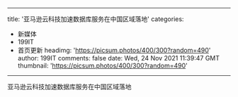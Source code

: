 
---
title: '亚马逊云科技加速数据库服务在中国区域落地'
categories: 
 - 新媒体
 - 199IT
 - 首页更新
headimg: 'https://picsum.photos/400/300?random=490'
author: 199IT
comments: false
date: Wed, 24 Nov 2021 11:39:47 GMT
thumbnail: 'https://picsum.photos/400/300?random=490'
---

<div>   
亚马逊云科技加速数据库服务在中国区域落地  
</div>
            